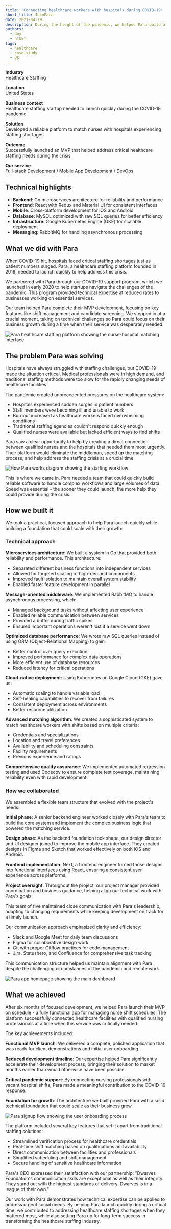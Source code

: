 ```yaml
---
title: "Connecting healthcare workers with hospitals during COVID-19"
short_title: JoinPara
date: 2021-04-29
description: During the height of the pandemic, we helped Para build a platform that quickly connects nurses with hospitals facing staffing shortages. Our COVID-19 support program allowed them to accelerate development when they needed it most.
authors: 
  - duy
  - nikki
tags: 
  - healthcare
  - case-study
  - US
---
```


**Industry**\
Healthcare Staffing

**Location**\
United States

**Business context**\
Healthcare staffing startup needed to launch quickly during the COVID-19 pandemic

**Solution**\
Developed a reliable platform to match nurses with hospitals experiencing staffing shortages

**Outcome**\
Successfully launched an MVP that helped address critical healthcare staffing needs during the crisis

**Our service**\
Full-stack Development / Mobile App Development / DevOps

## Technical highlights

- **Backend**: Go microservices architecture for reliability and performance
- **Frontend**: React with Redux and Material UI for consistent interfaces
- **Mobile**: Cross-platform development for iOS and Android
- **Database**: MySQL optimized with raw SQL queries for better efficiency
- **Infrastructure**: Google Kubernetes Engine (GKE) for scalable deployment
- **Messaging**: RabbitMQ for handling asynchronous processing

## What we did with Para

When COVID-19 hit, hospitals faced critical staffing shortages just as patient numbers surged. Para, a healthcare staffing platform founded in 2019, needed to launch quickly to help address this crisis.

We partnered with Para through our COVID-19 support program, which we launched in early 2020 to help startups navigate the challenges of the pandemic. This program provided technical expertise at reduced rates to businesses working on essential services.

Our team helped Para complete their MVP development, focusing on key features like shift management and candidate screening. We stepped in at a crucial moment, taking on technical challenges so Para could focus on their business growth during a time when their service was desperately needed.

![Para healthcare staffing platform showing the nurse-hospital matching interface](assets/para-platform.webp)

## The problem Para was solving

Hospitals have always struggled with staffing challenges, but COVID-19 made the situation critical. Medical professionals were in high demand, and traditional staffing methods were too slow for the rapidly changing needs of healthcare facilities.

The pandemic created unprecedented pressures on the healthcare system:

- Hospitals experienced sudden surges in patient numbers
- Staff members were becoming ill and unable to work
- Burnout increased as healthcare workers faced overwhelming conditions
- Traditional staffing agencies couldn't respond quickly enough
- Qualified nurses were available but lacked efficient ways to find shifts

Para saw a clear opportunity to help by creating a direct connection between qualified nurses and the hospitals that needed them most urgently. Their platform would eliminate the middleman, speed up the matching process, and help address the staffing crisis at a crucial time.

![How Para works diagram showing the staffing workflow](assets/para-workflow.webp)

This is where we came in. Para needed a team that could quickly build reliable software to handle complex workflows and large volumes of data. Speed was essential - the sooner they could launch, the more help they could provide during the crisis.

## How we built it

We took a practical, focused approach to help Para launch quickly while building a foundation that could scale with their growth:

### Technical approach

**Microservices architecture**: We built a system in Go that provided both reliability and performance. This architecture:

- Separated different business functions into independent services
- Allowed for targeted scaling of high-demand components
- Improved fault isolation to maintain overall system stability
- Enabled faster feature development in parallel

**Message-oriented middleware**: We implemented RabbitMQ to handle asynchronous processing, which:

- Managed background tasks without affecting user experience
- Enabled reliable communication between services
- Provided a buffer during traffic spikes
- Ensured important operations weren't lost if a service went down

**Optimized database performance**: We wrote raw SQL queries instead of using ORM (Object-Relational Mapping) to gain:

- Better control over query execution
- Improved performance for complex data operations
- More efficient use of database resources
- Reduced latency for critical operations

**Cloud-native deployment**: Using Kubernetes on Google Cloud (GKE) gave us:

- Automatic scaling to handle variable load
- Self-healing capabilities to recover from failures
- Consistent deployment across environments
- Better resource utilization

**Advanced matching algorithm**: We created a sophisticated system to match healthcare workers with shifts based on multiple criteria:

- Credentials and specializations
- Location and travel preferences
- Availability and scheduling constraints
- Facility requirements
- Previous experience and ratings

**Comprehensive quality assurance**: We implemented automated regression testing and used Codecov to ensure complete test coverage, maintaining reliability even with rapid development.

### How we collaborated

We assembled a flexible team structure that evolved with the project's needs:

**Initial phase**: A senior backend engineer worked closely with Para's team to build the core system and implement the complex business logic that powered the matching service.

**Design phase**: As the backend foundation took shape, our design director and UI designer joined to improve the mobile app interface. They created designs in Figma and Sketch that worked effectively on both iOS and Android.

**Frontend implementation**: Next, a frontend engineer turned those designs into functional interfaces using React, ensuring a consistent user experience across platforms.

**Project oversight**: Throughout the project, our project manager provided coordination and business guidance, helping align our technical work with Para's goals.

This team of five maintained close communication with Para's leadership, adapting to changing requirements while keeping development on track for a timely launch.

Our communication approach emphasized clarity and efficiency:

- Slack and Google Meet for daily team discussions
- Figma for collaborative design work
- Git with proper Gitflow practices for code management
- Jira, Statushero, and Confluence for comprehensive task tracking

This communication structure helped us maintain alignment with Para despite the challenging circumstances of the pandemic and remote work.

![Para app homepage showing the main dashboard](assets/para-homepage.webp)

## What we achieved

After six months of focused development, we helped Para launch their MVP on schedule - a fully functional app for managing nurse shift schedules. The platform successfully connected healthcare facilities with qualified nursing professionals at a time when this service was critically needed.

The key achievements included:

**Functional MVP launch**: We delivered a complete, polished application that was ready for client demonstrations and initial user onboarding.

**Reduced development timeline**: Our expertise helped Para significantly accelerate their development process, bringing their solution to market months earlier than would otherwise have been possible.

**Critical pandemic support**: By connecting nursing professionals with vacant hospital shifts, Para made a meaningful contribution to the COVID-19 response.

**Foundation for growth**: The architecture we built provided Para with a solid technical foundation that could scale as their business grew.

![Para signup flow showing the user onboarding process](assets/para-signup.webp)

The platform included several key features that set it apart from traditional staffing solutions:

- Streamlined verification process for healthcare credentials
- Real-time shift matching based on qualifications and availability
- Direct communication between facilities and professionals
- Simplified scheduling and shift management
- Secure handling of sensitive healthcare information

Para's CEO expressed their satisfaction with our partnership: "Dwarves Foundation's communication skills are exceptional as well as their integrity. They stand out with the highest standards of delivery. Dwarves is in a league of their own."

Our work with Para demonstrates how technical expertise can be applied to address urgent social needs. By helping Para launch quickly during a critical time, we contributed to addressing healthcare staffing shortages when they mattered most, while also setting Para up for long-term success in transforming the healthcare staffing industry.

